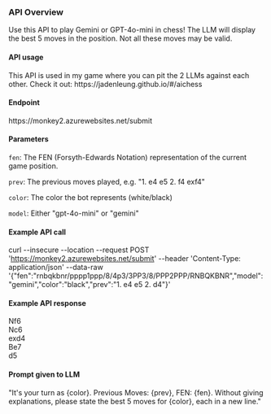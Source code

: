 <h3>API Overview</h3>

Use this API to play Gemini or GPT-4o-mini in chess! The LLM will display the best 5 moves in the position. Not all these moves may be valid.

<h4>API usage</h4>
This API is used in my game where you can pit the 2 LLMs against each other. Check it out: https://jadenleung.github.io/#/aichess

<h4>Endpoint</h4> https://monkey2.azurewebsites.net/submit
<h4>Parameters</h4>

```fen```: The FEN (Forsyth-Edwards Notation) representation of the current game position.

```prev```: The previous moves played, e.g. "1. e4 e5 2. f4 exf4"

```color```: The color the bot represents (white/black)

```model```: Either "gpt-4o-mini" or "gemini"

<h4>Example API call</h4>

curl --insecure --location --request POST 'https://monkey2.azurewebsites.net/submit' --header 'Content-Type: application/json' --data-raw '{"fen":"rnbqkbnr/pppp1ppp/8/4p3/3PP3/8/PPP2PPP/RNBQKBNR","model":"gemini","color":"black","prev":"1. e4 e5 2. d4"}'

<h4>Example API response</h4>

Nf6 <br/>
Nc6 <br/>
exd4 <br/>
Be7 <br/>
d5 <br/>

<h4>Prompt given to LLM</h4>
"It's your turn as {color}. Previous Moves: {prev}, FEN: {fen}. Without giving explanations, please state the best 5 moves for {color}, each in a new line."
